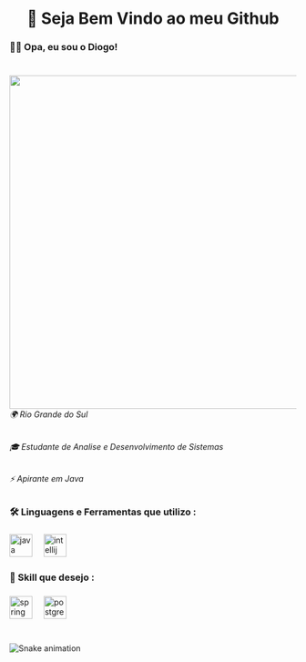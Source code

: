 <h1 align="center">👾 Seja Bem Vindo ao meu Github</h1>

###

<h3 align="left">🐱‍🏍 Opa, eu sou o Diogo!</h3>

###

<br clear="both">

<img align="right" height="586" src="https://cdn.discordapp.com/attachments/1344782252046815264/1344782433073102899/banner-github.png?ex=67c229bc&is=67c0d83c&hm=087c639f4476b69010756f2b4eb90fe48b416c37c74b0faeb834b9f8b6ae61f4&"  />

###

<h6 align="left">🌍 Rio Grande do Sul</h6>

###

<h6 align="left">🎓 Estudante de Analise e Desenvolvimento de Sistemas</h6>

###

<h6 align="left">⚡ Apirante em Java</h6>

###

<h3 align="left">🛠 Linguagens e Ferramentas que utilizo :</h3>

###

<div align="left">
  <img src="https://cdn.jsdelivr.net/gh/devicons/devicon/icons/java/java-original.svg" height="40" alt="java logo"  />
  <img width="12" />
  <img src="https://cdn.jsdelivr.net/gh/devicons/devicon/icons/intellij/intellij-original.svg" height="40" alt="intellij logo"  />
</div>

###

<h3 align="left">🚀 Skill que desejo :</h3>

###

<div align="left">
  <img src="https://cdn.jsdelivr.net/gh/devicons/devicon/icons/spring/spring-original.svg" height="40" alt="spring logo"  />
  <img width="12" />
  <img src="https://cdn.jsdelivr.net/gh/devicons/devicon/icons/postgresql/postgresql-original.svg" height="40" alt="postgresql logo"  />
</div>

###

<br clear="both">

<img src="https://raw.githubusercontent.com/DIVIE1RA/DIVIE1RA/output/snake.svg" alt="Snake animation" />

###

